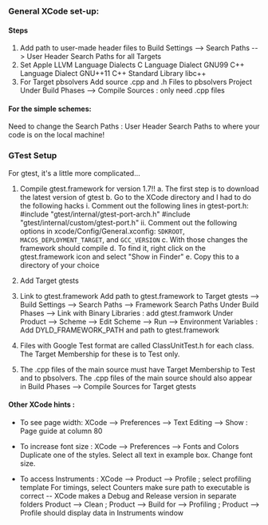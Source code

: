 ### General XCode set-up: ###

#### Steps ####
1. Add path to user-made header files to Build Settings --> Search Paths --> User Header Search Paths for all Targets
2. Set Apple LLVM Language Dialects
    C Language Dialect    GNU99
    C++ Language Dialect    GNU++11
    C++ Standard Library    libc++
3. For Target pbsolvers
    Add source .cpp and .h Files to pbsolvers Project
    Under Build Phases --> Compile Sources : only need .cpp files
    


#### For the simple schemes: ####

Need to change the Search Paths : User Header Search Paths
to where your code is on the local machine!

### GTest Setup ###
For gtest, it's a little more complicated...
1. Compile gtest.framework for version 1.7!!
  a. The first step is to download the latest version of gtest
  b. Go to the XCode directory and I had to do the following hacks
     i. Comment out the following lines in gtest-port.h:
          #include "gtest/internal/gtest-port-arch.h"
          #include "gtest/internal/custom/gtest-port.h"
     ii. Comment out the following options in xcode/Config/General.xconfig:
         `SDKROOT`, `MACOS_DEPLOYMENT_TARGET`, and `GCC_VERSION`
  c. With those changes the framework should compile
  d. To find it, right click on the gtest.framework icon and select "Show in Finder"
  e. Copy this to a directory of your choice

2. Add Target gtests

3. Link to gtest.framework
    Add path to gtest.framework to Target gtests --> Build Settings --> Search Paths --> Framework Search Paths
    Under Build Phases --> Link with Binary Libraries : add gtest.framwork 
    Under Product --> Scheme --> Edit Scheme --> Run --> Environment Variables : Add DYLD_FRAMEWORK_PATH and path to gtest.framework

4. Files with Google Test format are called ClassUnitTest.h for each class.
    The Target Membership for these is to Test only.

5. The .cpp files of the main source must have Target Membership to Test and to pbsolvers.
    The .cpp files of the main source should also appear in Build Phases --> Compile Sources for Target gtests



#### Other XCode hints : ####
- To see page width:
    XCode --> Preferences --> Text Editing --> Show : Page guide at column 80

- To increase font size :
    XCode --> Preferences --> Fonts and Colors 
    Duplicate one of the styles. Select all text in example box. Change font size. 

- To access Instruments :
    XCode --> Product --> Profile ; select profiling template
        For timings, select Counters
    make sure path to executable is correct -- XCode makes a Debug and Release version in separate folders
    Product --> Clean ; Product --> Build for --> Profiling ; Product --> Profile
        should display data in Instruments window 


